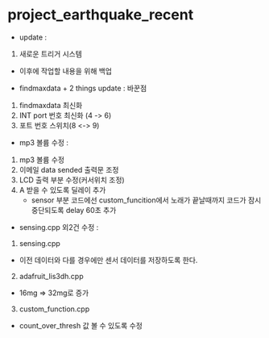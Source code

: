 # project_earthquake_recent

* update :
1. 새로운 트리거 시스템
* 이후에 작업할 내용을 위해 백업


* findmaxdata + 2 things update : 
바꾼점 
1. findmaxdata 최신화
2. INT port 번호 최신화 (4 -> 6)
3. 포트 번호 스위치(8 <-> 9)


* mp3 볼륨 수정 :
1. mp3 볼륨 수정
2. 이메일 data sended 출력문 조정
3. LCD 출력 부분 수정(커서위치 조정)
4. A 받을 수 있도록 딜레이 추가
   + sensor 부분 코드에선 custom_funcition에서 노래가 끝날때까지 코드가 잠시 중단되도록 delay 60초 추가
   
   
* sensing.cpp 외2건 수정 :
1. sensing.cpp
 - 이전 데이터와 다를 경우에만 센서 데이터를 저장하도록 한다.
2. adafruit_lis3dh.cpp
- 16mg => 32mg로 증가
3. custom_function.cpp
- count_over_thresh 값 볼 수 있도록 수정

